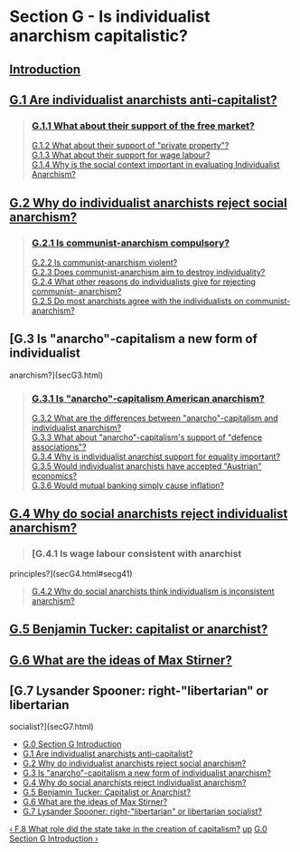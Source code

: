 # Section G - Is individualist anarchism capitalistic?

##

## [Introduction](secGint.html)

##

## [G.1 Are individualist anarchists anti-capitalist?](secG1.html)

> ### [G.1.1 What about their support of the free market?](secG1.html#secg11)  
>  [G.1.2 What about their support of "private property"?](secG1.html#secg12)  
>  [G.1.3 What about their support for wage labour?](secG1.html#secg13)  
>  [G.1.4 Why is the social context important in evaluating Individualist
Anarchism?](secG1.html#secg14)

## [G.2 Why do individualist anarchists reject social anarchism?](secG2.html)

> ### [G.2.1 Is communist-anarchism compulsory?](secG2.html#secg21)  
>  [G.2.2 Is communist-anarchism violent?](secG2.html#secg22)  
>  [G.2.3 Does communist-anarchism aim to destroy
individuality?](secG2.html#secg23)  
>  [G.2.4 What other reasons do individualists give for rejecting communist-
anarchism?](secG2.html#secg24)  
>  [G.2.5 Do most anarchists agree with the individualists on communist-
anarchism?](secG2.html#secg25)

## [G.3 Is "anarcho"-capitalism a new form of individualist
anarchism?](secG3.html)

> ### [G.3.1 Is "anarcho"-capitalism American anarchism?](secG3.html#secg31)  
>  [G.3.2 What are the differences between "anarcho"-capitalism and
individualist anarchism?](secG3.html#secg32)  
>  [G.3.3 What about "anarcho"-capitalism's support of "defence
associations"?](secG3.html#secg33)  
>  [G.3.4 Why is individualist anarchist support for equality
important?](secG3.html#secg34)  
>  [G.3.5 Would individualist anarchists have accepted "Austrian"
economics?](secG3.html#secg35)  
>  [G.3.6 Would mutual banking simply cause inflation?](secG3.html#secg36)

## [G.4 Why do social anarchists reject individualist anarchism?](secG4.html)

> ### [G.4.1 Is wage labour consistent with anarchist
principles?](secG4.html#secg41)  
>  [G.4.2 Why do social anarchists think individualism is inconsistent
anarchism?](secG4.html#secg42)

## [G.5 Benjamin Tucker: capitalist or anarchist?](secG5.html)

##

## [G.6 What are the ideas of Max Stirner?](secG6.html)

##

## [G.7 Lysander Spooner: right-"libertarian" or libertarian
socialist?](secG7.html)

  * [G.0 Section G Introduction](/afaq/secGint.html)
  * [G.1 Are individualist anarchists anti-capitalist?](/afaq/secG1.html)
  * [G.2 Why do individualist anarchists reject social anarchism?](/afaq/secG2.html)
  * [G.3 Is "anarcho"-capitalism a new form of individualist anarchism?](/afaq/secG3.html)
  * [G.4 Why do social anarchists reject individualist anarchism?](/afaq/secG4.html)
  * [G.5 Benjamin Tucker: Capitalist or Anarchist?](/afaq/secG5.html)
  * [G.6 What are the ideas of Max Stirner?](/afaq/secG6.html)
  * [G.7 Lysander Spooner: right-"libertarian" or libertarian socialist?](/afaq/secG7.html)

[‹ F.8 What role did the state take in the creation of
capitalism?](/afaq/secF8.html "Go to previous page" ) [up](/afaq/index.html
"Go to parent page" ) [G.0 Section G Introduction ›](/afaq/secGint.html "Go to
next page" )

